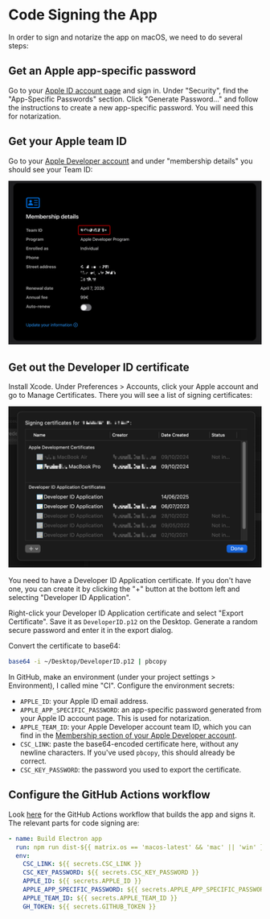 # Code Signing the App

In order to sign and notarize the app on macOS, we need to do several steps:

## Get an Apple app-specific password

Go to your [Apple ID account page](https://appleid.apple.com/) and sign in. Under "Security", find the "App-Specific Passwords" section. Click "Generate Password..." and follow the instructions to create a new app-specific password. You will need this for notarization.

## Get your Apple team ID

Go to your [Apple Developer account](https://developer.apple.com/account) and under "membership details" you should see your Team ID:

![Apple Developer Membership](.github/apple-developer-membership.png)

## Get out the Developer ID certificate

Install Xcode. Under Preferences > Accounts, click your Apple account and go to Manage Certificates. There you will see a list of signing certificates:

![Xcode Certificates](.github/xcode-certificates.png)

You need to have a Developer ID Application certificate. If you don't have one, you can create it by clicking the "+" button at the bottom left and selecting "Developer ID Application".

Right-click your Developer ID Application certificate and select "Export Certificate". Save it as `DeveloperID.p12` on the Desktop. Generate a random secure password and enter it in the export dialog.

Convert the certificate to base64:

```bash
base64 -i ~/Desktop/DeveloperID.p12 | pbcopy
```

In GitHub, make an environment (under your project settings > Environment), I called mine "CI". Configure the environment secrets:

- `APPLE_ID`: your Apple ID email address.
- `APPLE_APP_SPECIFIC_PASSWORD`: an app-specific password generated from your Apple ID account page. This is used for notarization.
- `APPLE_TEAM_ID`: your Apple Developer account team ID, which you can find in the [Membership section of your Apple Developer account](https://developer.apple.com/account).
- `CSC_LINK`: paste the base64-encoded certificate here, without any newline characters. If you've used `pbcopy`, this should already be correct.
- `CSC_KEY_PASSWORD`: the password you used to export the certificate.

## Configure the GitHub Actions workflow

Look [here](https://github.com/figmentapp/figment/blob/master/.github/workflows/build.yml) for the GitHub Actions workflow that builds the app and signs it. The relevant parts for code signing are:

```yaml
- name: Build Electron app
  run: npm run dist-${{ matrix.os == 'macos-latest' && 'mac' || 'win' }}
  env:
    CSC_LINK: ${{ secrets.CSC_LINK }}
    CSC_KEY_PASSWORD: ${{ secrets.CSC_KEY_PASSWORD }}
    APPLE_ID: ${{ secrets.APPLE_ID }}
    APPLE_APP_SPECIFIC_PASSWORD: ${{ secrets.APPLE_APP_SPECIFIC_PASSWORD }}
    APPLE_TEAM_ID: ${{ secrets.APPLE_TEAM_ID }}
    GH_TOKEN: ${{ secrets.GITHUB_TOKEN }}
```
